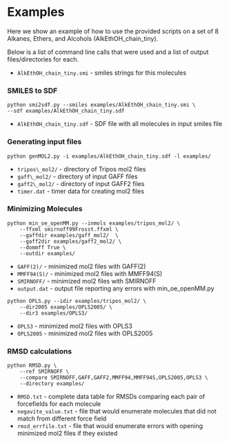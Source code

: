 # Examples

Here we show an example of how to use the provided scripts
on a set of 8 Alkanes, Ethers, and Alcohols (AlkEthOH\_chain\_tiny).

Below is a list of command line calls that were used
and a list of output files/directories for each.

* `AlkEthOH_chain_tiny.smi` - smiles strings for this molecules

### SMILES to SDF
```
python smi2sdf.py --smiles examples/AlkEthOH_chain_tiny.smi \
--sdf examples/AlkEthOH_chain_tiny.sdf
```

* `AlkEthOH_chain_tiny.sdf` - SDF file with all molecules in input smiles file

### Generating input files
```
python genMOL2.py -i examples/AlkEthOH_chain_tiny.sdf -l examples/
```

* `tripos\_mol2/` - directory of Tripos mol2 files
* `gaff\_mol2/` - directory of input GAFF files
* `gaff2\_mol2/` - directory of input GAFF2 files
* `timer.dat` - timer data for creating mol2 files

### Minimizing Molecules
```
python min_oe_openMM.py --inmols examples/tripos_mol2/ \
    --ffxml smirnoff99Frosst.ffxml \
    --gaffdir examples/gaff_mol2/  \
    --gaff2dir examples/gaff2_mol2/ \
    --dommff True \
    --outdir examples/
```

* `GAFF(2)/` - minimized mol2 files with GAFF(2)
* `MMFF94(S)/` - minimized mol2 files with MMFF94(S)
* `SMIRNOFF/` - minimized mol2 files with SMIRNOFF
* `output.dat` - output file reporting any errors with min_oe_openMM.py

```
python OPLS.py --idir examples/tripos_mol2/ \
    --dir2005 examples/OPLS2005/ \
    --dir3 examples/OPLS3/
```

* `OPLS3` - minimized mol2 files with OPLS3
* `OPLS2005` - minimized mol2 files with OPLS2005

### RMSD calculations

```
python RMSD.py \
    --ref SMIRNOFF \
    --compare SMIRNOFF,GAFF,GAFF2,MMFF94,MMFF94S,OPLS2005,OPLS3 \
    --directory examples/
```

* `RMSD.txt` - complete data table for RMSDs comparing each pair of forcefields for each molecule
* `negavite_value.txt` - file that would enumerate molecules that did not match from different force field
* `rmsd_errfile.txt` - file that would enumerate errors with opening minimized mol2 files if they existed
